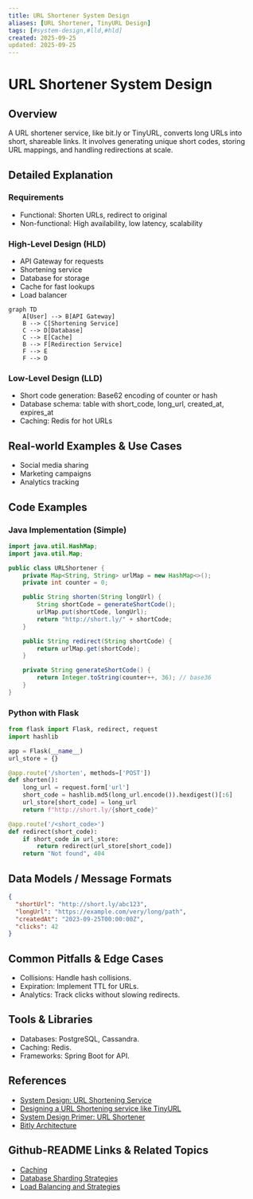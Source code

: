 ```yaml
---
title: URL Shortener System Design
aliases: [URL Shortener, TinyURL Design]
tags: [#system-design,#lld,#hld]
created: 2025-09-25
updated: 2025-09-25
---
```


# URL Shortener System Design

## Overview

A URL shortener service, like bit.ly or TinyURL, converts long URLs into short, shareable links. It involves generating unique short codes, storing URL mappings, and handling redirections at scale.

## Detailed Explanation

### Requirements

- Functional: Shorten URLs, redirect to original
- Non-functional: High availability, low latency, scalability

### High-Level Design (HLD)

- API Gateway for requests
- Shortening service
- Database for storage
- Cache for fast lookups
- Load balancer

```mermaid
graph TD
    A[User] --> B[API Gateway]
    B --> C[Shortening Service]
    C --> D[Database]
    C --> E[Cache]
    B --> F[Redirection Service]
    F --> E
    F --> D
```

### Low-Level Design (LLD)

- Short code generation: Base62 encoding of counter or hash
- Database schema: table with short_code, long_url, created_at, expires_at
- Caching: Redis for hot URLs

## Real-world Examples & Use Cases

- Social media sharing
- Marketing campaigns
- Analytics tracking

## Code Examples

### Java Implementation (Simple)

```java
import java.util.HashMap;
import java.util.Map;

public class URLShortener {
    private Map<String, String> urlMap = new HashMap<>();
    private int counter = 0;

    public String shorten(String longUrl) {
        String shortCode = generateShortCode();
        urlMap.put(shortCode, longUrl);
        return "http://short.ly/" + shortCode;
    }

    public String redirect(String shortCode) {
        return urlMap.get(shortCode);
    }

    private String generateShortCode() {
        return Integer.toString(counter++, 36); // base36
    }
}
```

### Python with Flask

```python
from flask import Flask, redirect, request
import hashlib

app = Flask(__name__)
url_store = {}

@app.route('/shorten', methods=['POST'])
def shorten():
    long_url = request.form['url']
    short_code = hashlib.md5(long_url.encode()).hexdigest()[:6]
    url_store[short_code] = long_url
    return f"http://short.ly/{short_code}"

@app.route('/<short_code>')
def redirect(short_code):
    if short_code in url_store:
        return redirect(url_store[short_code])
    return "Not found", 404
```

## Data Models / Message Formats

```json
{
  "shortUrl": "http://short.ly/abc123",
  "longUrl": "https://example.com/very/long/path",
  "createdAt": "2023-09-25T00:00:00Z",
  "clicks": 42
}
```

## Common Pitfalls & Edge Cases

- Collisions: Handle hash collisions.
- Expiration: Implement TTL for URLs.
- Analytics: Track clicks without slowing redirects.

## Tools & Libraries

- Databases: PostgreSQL, Cassandra.
- Caching: Redis.
- Frameworks: Spring Boot for API.

## References

- [System Design: URL Shortening Service](https://www.geeksforgeeks.org/system-design-url-shortening-service/)
- [Designing a URL Shortening service like TinyURL](https://medium.com/@sandeep4.verma/designing-a-url-shortening-service-like-tinyurl-73a04d986e8f)
- [System Design Primer: URL Shortener](https://github.com/donnemartin/system-design-primer#url-shortener)
- [Bitly Architecture](https://bitly.com/blog/)

## Github-README Links & Related Topics

- [Caching](../caching/README.md)
- [Database Sharding Strategies](../database-sharding-strategies/README.md)
- [Load Balancing and Strategies](../load-balancing-and-strategies/README.md)